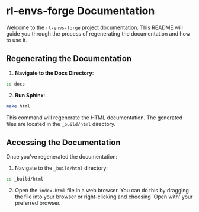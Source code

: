 # rl-envs-forge Documentation

Welcome to the `rl-envs-forge` project documentation. This README will guide you through the process of regenerating the documentation and how to use it.


## Regenerating the Documentation

1. **Navigate to the Docs Directory**:
   
```bash
cd docs
```


2. **Run Sphinx**:

```bash
make html
```

This command will regenerate the HTML documentation. The generated files are located in the `_build/html` directory.

## Accessing the Documentation

Once you've regenerated the documentation:

1. Navigate to the `_build/html` directory:

```bash
cd _build/html
```

2. Open the `index.html` file in a web browser. You can do this by dragging the file into your browser or right-clicking and choosing 'Open with' your preferred browser.
